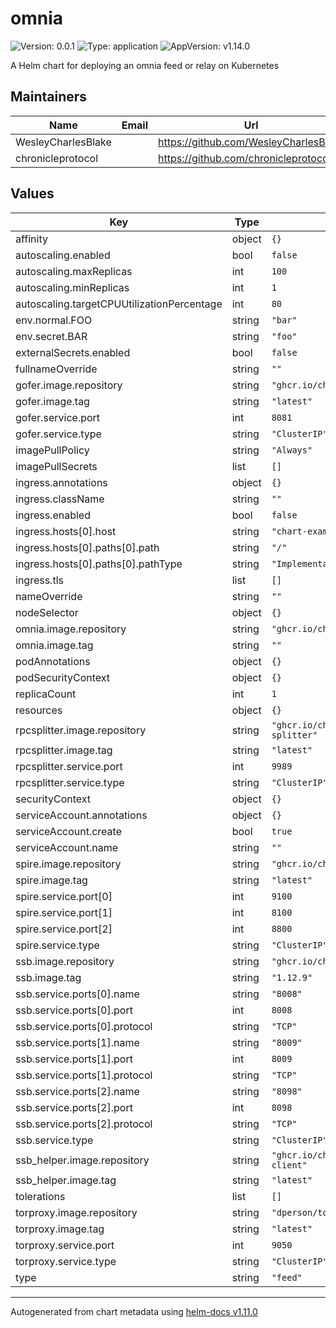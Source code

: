 # omnia

![Version: 0.0.1](https://img.shields.io/badge/Version-0.0.1-informational?style=flat-square) ![Type: application](https://img.shields.io/badge/Type-application-informational?style=flat-square) ![AppVersion: v1.14.0](https://img.shields.io/badge/AppVersion-v1.14.0-informational?style=flat-square)

A Helm chart for deploying an omnia feed or relay on Kubernetes

## Maintainers

| Name | Email | Url |
| ---- | ------ | --- |
| WesleyCharlesBlake |  | <https://github.com/WesleyCharlesBlake> |
| chronicleprotocol |  | <https://github.com/chronicleprotocol> |

## Values

| Key | Type | Default | Description |
|-----|------|---------|-------------|
| affinity | object | `{}` |  |
| autoscaling.enabled | bool | `false` |  |
| autoscaling.maxReplicas | int | `100` |  |
| autoscaling.minReplicas | int | `1` |  |
| autoscaling.targetCPUUtilizationPercentage | int | `80` |  |
| env.normal.FOO | string | `"bar"` |  |
| env.secret.BAR | string | `"foo"` |  |
| externalSecrets.enabled | bool | `false` |  |
| fullnameOverride | string | `""` |  |
| gofer.image.repository | string | `"ghcr.io/chronicleprotocol/gofer"` |  |
| gofer.image.tag | string | `"latest"` |  |
| gofer.service.port | int | `8081` |  |
| gofer.service.type | string | `"ClusterIP"` |  |
| imagePullPolicy | string | `"Always"` |  |
| imagePullSecrets | list | `[]` |  |
| ingress.annotations | object | `{}` |  |
| ingress.className | string | `""` |  |
| ingress.enabled | bool | `false` |  |
| ingress.hosts[0].host | string | `"chart-example.local"` |  |
| ingress.hosts[0].paths[0].path | string | `"/"` |  |
| ingress.hosts[0].paths[0].pathType | string | `"ImplementationSpecific"` |  |
| ingress.tls | list | `[]` |  |
| nameOverride | string | `""` |  |
| nodeSelector | object | `{}` |  |
| omnia.image.repository | string | `"ghcr.io/chronicleprotocol/omnia"` |  |
| omnia.image.tag | string | `""` |  |
| podAnnotations | object | `{}` |  |
| podSecurityContext | object | `{}` |  |
| replicaCount | int | `1` |  |
| resources | object | `{}` |  |
| rpcsplitter.image.repository | string | `"ghcr.io/chronicleprotocol/rpc-splitter"` |  |
| rpcsplitter.image.tag | string | `"latest"` |  |
| rpcsplitter.service.port | int | `9989` |  |
| rpcsplitter.service.type | string | `"ClusterIP"` |  |
| securityContext | object | `{}` |  |
| serviceAccount.annotations | object | `{}` |  |
| serviceAccount.create | bool | `true` |  |
| serviceAccount.name | string | `""` |  |
| spire.image.repository | string | `"ghcr.io/chronicleprotocol/spire"` |  |
| spire.image.tag | string | `"latest"` |  |
| spire.service.port[0] | int | `9100` |  |
| spire.service.port[1] | int | `8100` |  |
| spire.service.port[2] | int | `8800` |  |
| spire.service.type | string | `"ClusterIP"` |  |
| ssb.image.repository | string | `"ghcr.io/chronicleprotocol/ssb_server"` |  |
| ssb.image.tag | string | `"1.12.9"` |  |
| ssb.service.ports[0].name | string | `"8008"` |  |
| ssb.service.ports[0].port | int | `8008` |  |
| ssb.service.ports[0].protocol | string | `"TCP"` |  |
| ssb.service.ports[1].name | string | `"8009"` |  |
| ssb.service.ports[1].port | int | `8009` |  |
| ssb.service.ports[1].protocol | string | `"TCP"` |  |
| ssb.service.ports[2].name | string | `"8098"` |  |
| ssb.service.ports[2].port | int | `8098` |  |
| ssb.service.ports[2].protocol | string | `"TCP"` |  |
| ssb.service.type | string | `"ClusterIP"` |  |
| ssb_helper.image.repository | string | `"ghcr.io/chronicleprotocol/ssb-rpc-client"` |  |
| ssb_helper.image.tag | string | `"latest"` |  |
| tolerations | list | `[]` |  |
| torproxy.image.repository | string | `"dperson/torproxy"` |  |
| torproxy.image.tag | string | `"latest"` |  |
| torproxy.service.port | int | `9050` |  |
| torproxy.service.type | string | `"ClusterIP"` |  |
| type | string | `"feed"` |  |

----------------------------------------------
Autogenerated from chart metadata using [helm-docs v1.11.0](https://github.com/norwoodj/helm-docs/releases/v1.11.0)
